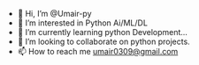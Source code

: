 - 👋 Hi, I’m @Umair-py
- 👀 I’m interested in Python Ai/ML/DL
- 🌱 I’m currently learning python Development...
- 💞️ I’m looking to collaborate on python projects.
- 📫 How to reach me umair0309@gmail.com

<!---
Umair-py/Umair-py is a ✨ special ✨ repository because its `README.md` (this file) appears on your GitHub profile.
You can click the Preview link to take a look at your changes.
--->

